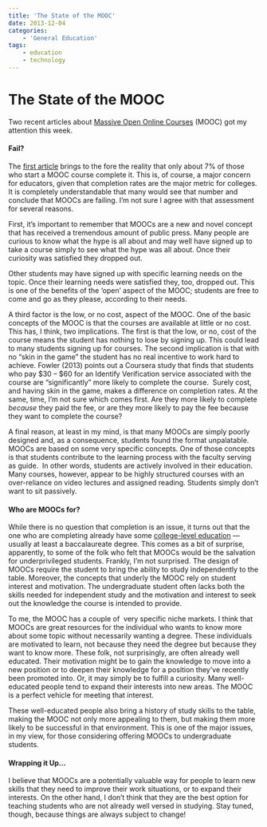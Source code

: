 ```yaml
---
title: 'The State of the MOOC'
date: 2013-12-04
categories:
    - 'General Education'
tags:
    - education
    - technology
---
```

# The State of the MOOC

Two recent articles about <a class="zem_slink" title="Massive open online course" href="http://en.wikipedia.org/wiki/Massive_open_online_course" target="_blank" rel="wikipedia">Massive Open Online Courses</a> (MOOC) got my attention this week.

#### Fail?

The [first article](http://www.insidehighered.com/news/2013/05/10/new-study-low-mooc-completion-rates) brings to the fore the reality that only about 7% of those who start a MOOC course complete it. This is, of course, a major concern for educators, given that completion rates are the major metric for colleges. It is completely understandable that many would see that number and conclude that MOOCs are failing. I’m not sure I agree with that assessment for several reasons.<!-- more -->

First, it’s important to remember that MOOCs are a new and novel concept that has received a tremendous amount of public press. Many people are curious to know what the hype is all about and may well have signed up to take a course simply to see what the hype was all about. Once their curiosity was satisfied they dropped out.

Other students may have signed up with specific learning needs on the topic. Once their learning needs were satisfied they, too, dropped out. This is one of the benefits of the ‘open’ aspect of the MOOC; students are free to come and go as they please, according to their needs.

A third factor is the low, or no cost, aspect of the MOOC. One of the basic concepts of the MOOC is that the courses are available at little or no cost. This has, I think, two implications. The first is that the low, or no, cost of the course means the student has nothing to lose by signing up. This could lead to many students signing up for courses. The second implication is that with no “skin in the game” the student has no real incentive to work hard to achieve. Fowler (2013) points out a Coursera study that finds that students who pay $30 &#8211; $60 for an Identify Verification service associated with the course are “significantly” more likely to complete the course.  Surely cost, and having skin in the game, makes a difference on completion rates. At the same, time, I’m not sure which comes first. Are they more likely to complete _because_ they paid the fee, or are they more likely to pay the fee because they want to complete the course?

A final reason, at least in my mind, is that many MOOCs are simply poorly designed and, as a consequence, students found the format unpalatable. MOOCs are based on some very specific concepts. One of those concepts is that students contribute to the learning process with the faculty serving as guide.  In other words, students are actively involved in their education. Many courses, however, appear to be highly structured courses with an over-reliance on video lectures and assigned reading. Students simply don’t want to sit passively.

#### Who are MOOCs for?

While there is no question that completion is an issue, it turns out that the one who are completing already have some [college-level education](http://chronicle.com/blogs/wiredcampus/moocs-are-reaching-only-privileged-learners-survey-finds/48567) — usually at least a baccalaureate degree. This comes as a bit of surprise, apparently, to some of the folk who felt that MOOCs would be the salvation for underprivileged students. Frankly, I’m not surprised. The design of MOOCs require the student to bring the ability to study independently to the table. Moreover, the concepts that underly the MOOC rely on student interest and motivation. The undergraduate student often lacks both the skills needed for independent study and the motivation and interest to seek out the knowledge the course is intended to provide.

To me, the MOOC has a couple of  very specific niche markets. I think that MOOCs are great resources for the individual who wants to know more about some topic without necessarily wanting a degree. These individuals are motivated to learn, not because they need the degree but because they want to know more. These folk, not surprisingly, are often already well educated. Their motivation might be to gain the knowledge to move into a new position or to deepen their knowledge for a position they’ve recently been promoted into. Or, it may simply be to fulfill a curiosity. Many well-educated people tend to expand their interests into new areas. The MOOC is a perfect vehicle for meeting that interest.

These well-educated people also bring a history of study skills to the table, making the MOOC not only more appealing to them, but making them more likely to be successful in that environment. This is one of the major issues, in my view, for those considering offering MOOCs to undergraduate students.

#### Wrapping it Up…

I believe that MOOCs are a potentially valuable way for people to learn new skills that they need to improve their work situations, or to expand their interests. On the other hand, I don’t think that they are the best option for teaching students who are not already well versed in studying. Stay tuned, though, because things are always subject to change!
